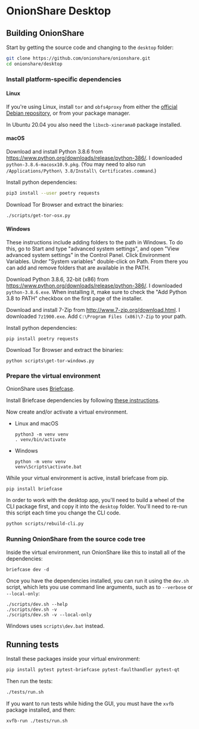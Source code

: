 # OnionShare Desktop

## Building OnionShare

Start by getting the source code and changing to the `desktop` folder:

```sh
git clone https://github.com/onionshare/onionshare.git
cd onionshare/desktop
```

### Install platform-specific dependencies

#### Linux

If you're using Linux, install `tor` and `obfs4proxy` from either the [official Debian repository](https://support.torproject.org/apt/tor-deb-repo/), or from your package manager.

In Ubuntu 20.04 you also need the `libxcb-xinerama0` package installed.

#### macOS

Download and install Python 3.8.6 from https://www.python.org/downloads/release/python-386/. I downloaded `python-3.8.6-macosx10.9.pkg`. (You may need to also run `/Applications/Python\ 3.8/Install\ Certificates.command`.)

Install python dependencies:

```sh
pip3 install --user poetry requests
```

Download Tor Browser and extract the binaries:

```sh
./scripts/get-tor-osx.py
```

#### Windows

These instructions include adding folders to the path in Windows. To do this, go to Start and type "advanced system settings", and open "View advanced system settings" in the Control Panel. Click Environment Variables. Under "System variables" double-click on Path. From there you can add and remove folders that are available in the PATH.

Download Python 3.8.6, 32-bit (x86) from https://www.python.org/downloads/release/python-386/. I downloaded `python-3.8.6.exe`. When installing it, make sure to check the "Add Python 3.8 to PATH" checkbox on the first page of the installer.

Download and install 7-Zip from http://www.7-zip.org/download.html. I downloaded `7z1900.exe`. Add `C:\Program Files (x86)\7-Zip` to your path.

Install python dependencies:

```
pip install poetry requests
```

Download Tor Browser and extract the binaries:

```
python scripts\get-tor-windows.py
```

### Prepare the virtual environment

OnionShare uses [Briefcase](https://briefcase.readthedocs.io/en/latest/).

Install Briefcase dependencies by following [these instructions](https://docs.beeware.org/en/latest/tutorial/tutorial-0.html#install-dependencies).

Now create and/or activate a virtual environment.

* Linux and macOS
    ```
    python3 -m venv venv
    . venv/bin/activate
    ```
* Windows
    ```
    python -m venv venv
    venv\Scripts\activate.bat
    ```

While your virtual environment is active, install briefcase from pip.

```
pip install briefcase
```

In order to work with the desktop app, you'll need to build a wheel of the CLI package first, and copy it into the `desktop` folder. You'll need to re-run this script each time you change the CLI code.

```sh
python scripts/rebuild-cli.py
```

### Running OnionShare from the source code tree

Inside the virtual environment, run OnionShare like this to install all of the dependencies:

```
briefcase dev -d
```

Once you have the dependencies installed, you can run it using the `dev.sh` script, which lets you use command line arguments, such as to `--verbose` or `--local-only`:

```
./scripts/dev.sh --help
./scripts/dev.sh -v
./scripts/dev.sh -v --local-only
```

Windows uses `scripts\dev.bat` instead.

## Running tests

Install these packages inside your virtual environment:

```sh
pip install pytest pytest-briefcase pytest-faulthandler pytest-qt
```

Then run the tests:

```sh
./tests/run.sh
```

If you want to run tests while hiding the GUI, you must have the `xvfb` package installed, and then:

```sh
xvfb-run ./tests/run.sh
```
